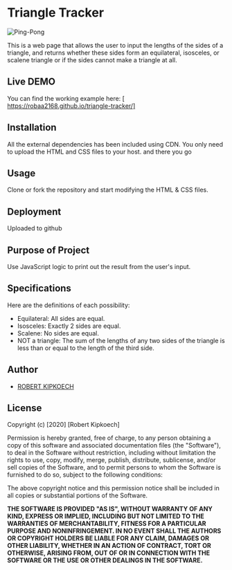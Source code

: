 # Triangle Tracker
![Ping-Pong](https://s3-ap-southeast-1.amazonaws.com/learnhive/lcards/Types-of-Triangles-521dd275368b9.png)

This is a web page that allows the user to input the lengths of the sides of a triangle, and returns whether these sides form an equilateral, isosceles, or scalene triangle or if the sides cannot make a triangle at all.
## Live DEMO
You can find the working example here: [ https://robaa2168.github.io/triangle-tracker/]

## Installation
All the external dependencies has been included using CDN. You only need to upload the HTML and CSS files to your host.
and there you go
## Usage
Clone or fork the repository and start modifying the HTML & CSS files.


## Deployment
Uploaded to github

## Purpose of Project
Use JavaScript logic to print out the result from the user's input.

## Specifications
Here are the definitions of each possibility:

* Equilateral: All sides are equal.
* Isosceles: Exactly 2 sides are equal.
* Scalene: No sides are equal.
* NOT a triangle: The sum of the lengths of any two sides of the triangle is less than or equal to the length of the third side.

## Author

* [ROBERT KIPKOECH]()

## License
Copyright (c) [2020] [Robert Kipkoech]

Permission is hereby granted, free of charge, to any person obtaining a copy
of this software and associated documentation files (the "Software"), to deal
in the Software without restriction, including without limitation the rights
to use, copy, modify, merge, publish, distribute, sublicense, and/or sell
copies of the Software, and to permit persons to whom the Software is
furnished to do so, subject to the following conditions:

The above copyright notice and this permission notice shall be included in all
copies or substantial portions of the Software.

**THE SOFTWARE IS PROVIDED "AS IS", WITHOUT WARRANTY OF ANY KIND, EXPRESS OR
IMPLIED, INCLUDING BUT NOT LIMITED TO THE WARRANTIES OF MERCHANTABILITY,
FITNESS FOR A PARTICULAR PURPOSE AND NONINFRINGEMENT. IN NO EVENT SHALL THE
AUTHORS OR COPYRIGHT HOLDERS BE LIABLE FOR ANY CLAIM, DAMAGES OR OTHER
LIABILITY, WHETHER IN AN ACTION OF CONTRACT, TORT OR OTHERWISE, ARISING FROM,
OUT OF OR IN CONNECTION WITH THE SOFTWARE OR THE USE OR OTHER DEALINGS IN THE
SOFTWARE.**
